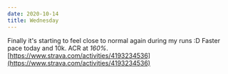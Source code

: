 ```yaml
---
date: 2020-10-14
title: Wednesday
---
```


Finally it's starting to feel close to normal again during my runs :D Faster pace today and 10k. ACR at *160%*.
[https://www.strava.com/activities/4193234536](https://www.strava.com/activities/4193234536)
